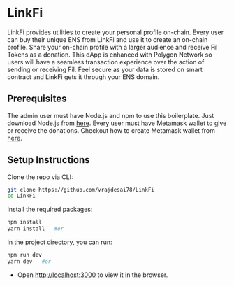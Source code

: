 # LinkFi
LinkFi provides utilities to create your personal profile on-chain. Every user can buy their unique ENS from LinkFi and use it to create an on-chain profile. Share your on-chain profile with a larger audience and receive Fil Tokens as a donation. This dApp is enhanced with Polygon Network so users will have a seamless transaction experience over the action of sending or receiving Fil. Feel secure as your data is stored on smart contract and LinkFi gets it through your ENS domain.


## Prerequisites

The admin user must have Node.js and npm to use this boilerplate. Just download Node.js from [here](https://nodejs.org/en/download/). Every user must have Metamask wallet to give or receive the donations. Checkout how to create Metamask wallet from [here](https://metamask.io/download/).

## Setup Instructions

Clone the repo via CLI:
```sh
git clone https://github.com/vrajdesai78/LinkFi
cd LinkFi
```

Install the required packages:
```sh
npm install 
yarn install   #or
```

In the project directory, you can run:
```sh
npm run dev
yarn dev   #or
```

- Open [http://localhost:3000](http://localhost:3000) to view it in the browser.
